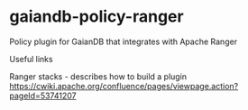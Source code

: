 # gaiandb-policy-ranger
Policy plugin for GaianDB that integrates with Apache Ranger

Useful links

Ranger stacks - describes how to build a plugin
https://cwiki.apache.org/confluence/pages/viewpage.action?pageId=53741207
